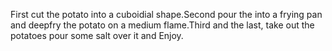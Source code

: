 First cut the potato into a cuboidial shape.Second pour the into a frying pan and deepfry the potato on a medium flame.Third and the last, take out the potatoes pour some salt over it and Enjoy.